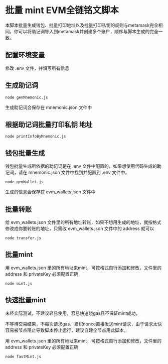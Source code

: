 # 批量 mint EVM全链铭文脚本

本脚本批量生成钱包、批量打印地址以及批量打印私钥的规则与metamask完全相同，你可以将助记词导入到metamask并创建多个账户，顺序与脚本生成的完全一致。

## 配置环境变量
修改 .env 文件，并填写所有信息

## 生成助记词
```
node genMnemonic.js
```
生成助记词会保存在 mnemonic.json 文件中


## 根据助记词批量打印私钥 地址
```
node printInfoByMnemonic.js
```

## 钱包批量生成
钱包批量生成所依据的助记词是在 .env 文件中配置的，如果想使用代码生成的助记词，请在 mnemonic.json 文件中找到并配置到 .env 文件中。
```
node genWallet.js
```
生成的信息会保存在 evm_wallets.json 文件中

## 批量转账
给 evm_wallets.json 文件里的所有地址转账，如果不想用生成的地址，就按格式修改成你要转账的地址，只需改 evm_wallets.json 文件中的 address 就可以

```
node transfer.js
```

## 批量mint
用 evm_wallets.json 里的所有地址来mint，可按格式自行添加和修改，文件里的 address 和 privateKey 必须配置正确
```
node mint.js
```

## 快速批量mint
未经实际测试，不建议轻易使用，容易快速烧gas且不保证mint成功。

不等待交易结果，不每次请求gas，累积nonce直接发送mint请求，由于请求太快容易被节点阻止导致脚本停止运行，建议自建全节点用此脚本。

用 evm_wallets.json 里的所有地址来mint，可按格式自行添加和修改，文件里的 address 和 privateKey 必须配置正确
```
node fastMint.js
```